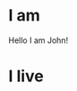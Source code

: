 
# I am
Hello I am John!
# I live

<!---
JohnLoock/JohnLoock is a ✨ special ✨ repository because its `README.md` (this file) appears on your GitHub profile.
You can click the Preview link to take a look at your changes.
--->
